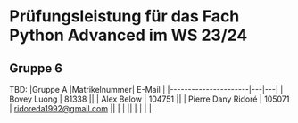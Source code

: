 # Prüfungsleistung für das Fach Python Advanced im WS 23/24
## Gruppe 6
TBD:
|Gruppe A |Matrikelnummer| E-Mail |
|----------------------|---|---|
| Bovey Luong          | 81338 ||
| Alex Below           | 104751 || 
| Pierre Dany Ridoré   |  105071 | ridoreda1992@gmail.com ||
|   |   ||
|  |  | |
